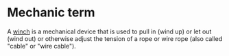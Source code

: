 # Mechanic term

A [winch](https://en.wikipedia.org/wiki/Winch) is a mechanical device that is used to pull in (wind up) or let out (wind out) or otherwise adjust the tension of a rope or wire rope (also called "cable" or "wire cable"). 